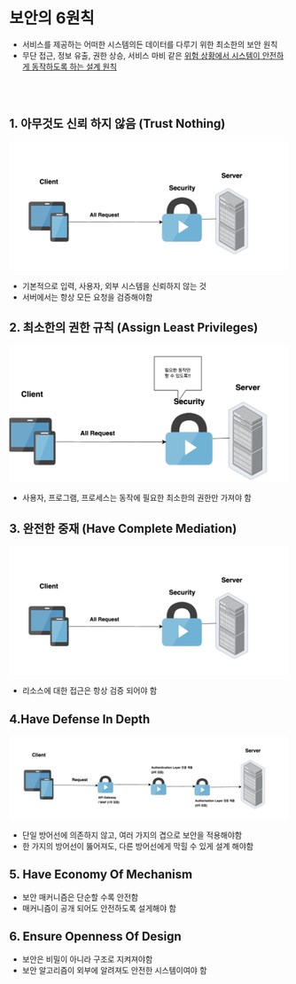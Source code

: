 # 보안의 6원칙
* 서비스를 제공하는 어떠한 시스템의든 데이터를 다루기 위한 최소한의 보안 원칙
* 무단 접근, 정보 유출, 권한 상승, 서비스 마비 같은 <U>위험 상황에서 시스템이 안전하게 동작하도록 하는 설계 원칙</U>

<br></br>

## 1. 아무것도 신뢰 하지 않음 (Trust Nothing)
![alt text](<설명 사진/[보안 원칙] - 보안의 6원칙의 Trust Nothing.png>)
* 기본적으로 입력, 사용자, 외부 시스템을 신뢰하지 않는 것
* 서버에서는 항상 모든 요청을 검증해야함


## 2. 최소한의 권한 규칙 (Assign Least Privileges)
![alt text](<설명 사진/[보안 원칙] - 보안의 6원칙 - Assign Least Privileges .png>)
* 사용자, 프로그램, 프로세스는 동작에 필요한 최소한의 권한만 가져야 함


## 3. 완전한 중재 (Have Complete Mediation)
![alt text](<설명 사진/[보안 원칙] - 보안의 6원칙의 Trust Nothing.png>)
* 리소스에 대한 접근은 항상 검증 되어야 함

## 4.Have Defense In Depth
![alt text](<설명 사진/ [보안 원칙] - 보안의 6원칙의. Have Defense In Depth.png>)
* 단일 방어선에 의존하지 않고, 여러 가지의 겹으로 보안을 적용해야함 
* 한 가지의 방어선이 뚫어져도, 다른 방어선에게 막힐 수 있게 설계 해야함

## 5. Have Economy Of Mechanism
* 보안 매커니즘은 단순할 수록 안전함
* 매커니즘이 공개 되어도 안전하도록 설게해야 함

## 6. Ensure Openness Of Design
* 보안은 비밀이 아니라 구조로 지켜져야함
* 보안 알고리즘이 외부에 알려져도 안전한 시스템이여야 함


